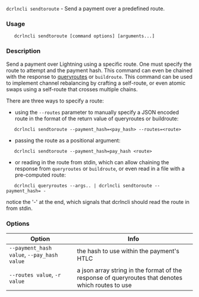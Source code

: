 `dcrlncli sendtoroute` - Send a payment over a predefined route.

### Usage
```
   dcrlncli sendtoroute [command options] [arguments...]
```

### Description

Send a payment over Lightning using a specific route. One must specify
the route to attempt and the payment hash. This command can even
be chained with the response to [queryroutes](queryroutes.md) or `buildroute`. This command
can be used to implement channel rebalancing by crafting a self-route, 
or even atomic swaps using a self-route that crosses multiple chains.

There are three ways to specify a route:

* using the `--routes` parameter to manually specify a JSON encoded
route in the format of the return value of queryroutes or
buildroute:
```
   dcrlncli sendtoroute --payment_hash=<pay_hash> --routes=<route>
```

* passing the route as a positional argument:
```
   dcrlncli sendtoroute --payment_hash=pay_hash <route>
```

* or reading in the route from stdin, which can allow chaining the
response from `queryroutes` or `buildroute`, or even read in a file
with a pre-computed route:
```
   dcrlncli queryroutes --args.. | dcrlncli sendtoroute --payment_hash= -
```
notice the '-' at the end, which signals that dcrlncli should read
the route in from stdin.

### Options
|Option|Info|
|--|--|
|`--payment_hash value`, `--pay_hash value`|  the hash to use within the payment's HTLC|
|`--routes value`, `-r value`|                a json array string in the format of the response of queryroutes that denotes which routes to use|
